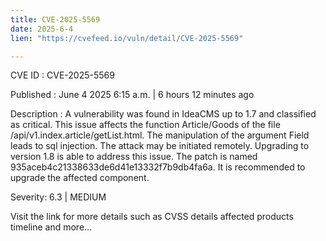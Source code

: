 ```yaml
---
title: CVE-2025-5569
date: 2025-6-4
lien: "https://cvefeed.io/vuln/detail/CVE-2025-5569"

---
```


CVE ID : CVE-2025-5569

Published :  June 4
2025
6:15 a.m. | 6 hours
12 minutes ago

Description : A vulnerability was found in IdeaCMS up to 1.7 and classified as critical. This issue affects the function Article/Goods of the file /api/v1.index.article/getList.html. The manipulation of the argument Field leads to sql injection. The attack may be initiated remotely. Upgrading to version 1.8 is able to address this issue. The patch is named 935aceb4c21338633de6d41e13332f7b9db4fa6a. It is recommended to upgrade the affected component.

Severity: 6.3 | MEDIUM

Visit the link for more details
such as CVSS details
affected products
timeline
and more...
